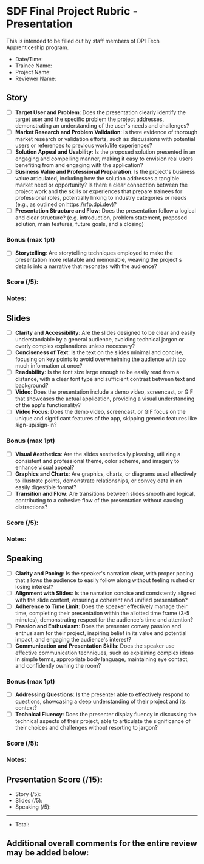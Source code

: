 # SDF Final Project Rubric - Presentation
This is intended to be filled out by staff members of DPI Tech Apprenticeship program.

- Date/Time:
- Trainee Name:
- Project Name:
- Reviewer Name:

## Story
- [ ] **Target User and Problem**: Does the presentation clearly identify the target user and the specific problem the project addresses, demonstrating an understanding of the user's needs and challenges?
- [ ] **Market Research and Problem Validation**: Is there evidence of thorough market research or validation efforts, such as discussions with potential users or references to previous work/life experiences?
- [ ] **Solution Appeal and Usability**: Is the proposed solution presented in an engaging and compelling manner, making it easy to envision real users benefiting from and engaging with the application?
- [ ] **Business Value and Professional Preparation**: Is the project's business value articulated, including how the solution addresses a tangible market need or opportunity? Is there a clear connection between the project work and the skills or experiences that prepare trainees for professional roles, potentially linking to industry categories or needs (e.g., as outlined on https://rfp.dpi.dev)?
- [ ] **Presentation Structure and Flow**: Does the presentation follow a logical and clear structure? (e.g. introduction, problem statement, proposed solution, main features, future goals, and a closing)

### Bonus (max 1pt)
- [ ] **Storytelling**: Are storytelling techniques employed to make the presentation more relatable and memorable, weaving the project's details into a narrative that resonates with the audience?

### Score (/5):

### Notes:

## Slides
- [ ] **Clarity and Accessibility**: Are the slides designed to be clear and easily understandable by a general audience, avoiding technical jargon or overly complex explanations unless necessary?
- [ ] **Conciseness of Text**: Is the text on the slides minimal and concise, focusing on key points to avoid overwhelming the audience with too much information at once?
- [ ] **Readability**: Is the font size large enough to be easily read from a distance, with a clear font type and sufficient contrast between text and background?
- [ ] **Video**: Does the presentation include a demo video, screencast, or GIF that showcases the actual application, providing a visual understanding of the app's functionality?
- [ ] **Video Focus**: Does the demo video, screencast, or GIF focus on the unique and significant features of the app, skipping generic features like sign-up/sign-in?

### Bonus (max 1pt)
- [ ] **Visual Aesthetics**: Are the slides aesthetically pleasing, utilizing a consistent and professional theme, color scheme, and imagery to enhance visual appeal?
- [ ] **Graphics and Charts**: Are graphics, charts, or diagrams used effectively to illustrate points, demonstrate relationships, or convey data in an easily digestible format?
- [ ] **Transition and Flow**: Are transitions between slides smooth and logical, contributing to a cohesive flow of the presentation without causing distractions?

### Score (/5):

### Notes:

## Speaking
- [ ] **Clarity and Pacing**: Is the speaker's narration clear, with proper pacing that allows the audience to easily follow along without feeling rushed or losing interest?
- [ ] **Alignment with Slides**: Is the narration concise and consistently aligned with the slide content, ensuring a coherent and unified presentation?
- [ ] **Adherence to Time Limit**: Does the speaker effectively manage their time, completing their presentation within the allotted time frame (3-5 minutes), demonstrating respect for the audience's time and attention?
- [ ] **Passion and Enthusiasm**: Does the presenter convey passion and enthusiasm for their project, inspiring belief in its value and potential impact, and engaging the audience's interest?
- [ ] **Communication and Presentation Skills**: Does the speaker use effective communication techniques, such as explaining complex ideas in simple terms, appropriate body language, maintaining eye contact, and confidently owning the room?

### Bonus (max 1pt)
- [ ] **Addressing Questions**: Is the presenter able to effectively respond to questions, showcasing a deep understanding of their project and its context?
- [ ] **Technical Fluency**: Does the presenter display fluency in discussing the technical aspects of their project, able to articulate the significance of their choices and challenges without resorting to jargon?

### Score (/5):

### Notes:

## Presentation Score (/15):
- Story (/5):
- Slides (/5):
- Speaking (/5):
---
- Total: 

## Additional overall comments for the entire review may be added below:
```




```

